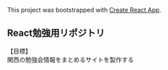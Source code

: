 This project was bootstrapped with [Create React App](https://github.com/facebook/create-react-app).

## React勉強用リポジトリ
【目標】<br />
関西の勉強会情報をまとめるサイトを製作する

